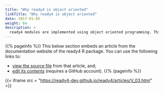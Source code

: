 ```yaml
---
title: "Why ready4 is object oriented"
linkTitle: "Why ready4 is object oriented"
date: 2017-01-05
weight: 64
description: >
  ready4 modules are implemented using object oriented programming. This brief article explains what this term means and why it is useful.
---
```


{{% pageinfo %}}
This below section embeds an article from the documentation website of the ready4 R package. You can use the following links to:

* [view the source file](https://github.com/ready4-dev/ready4/blob/main/vignettes/V_03.Rmd) from that article, and;
* [edit its contents](https://github.com/ready4-dev/ready4/edit/main/vignettes/V_03.Rmd) (requires a GitHub account).
{{% /pageinfo %}}

{{< iframe src = "https://ready4-dev.github.io/ready4/articles/V_03.html" >}}
